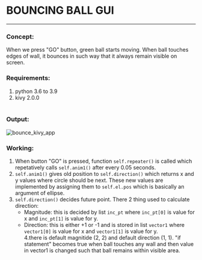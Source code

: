 # BOUNCING BALL GUI
---
### Concept:
When we press "GO" button, green ball starts moving. When ball touches edges of wall, it bounces in such way that it always remain visible on screen. <br/>
### Requirements:
1. python 3.6 to 3.9
2. kivy 2.0.0 <br/><br/>
### Output:
![bounce_kivy_app](https://user-images.githubusercontent.com/70983924/139490394-6c5bf01a-da65-4167-9dcb-72135782be9d.png)

### Working:
1. When button "GO" is pressed, function `self.repeater()` is called which repetatively calls `self.anim1()` after every 0.05 seconds.<br/>
2. `self.anim1()` gives old position to `self.direction()` which returns x and y values where circle should be next. These new values are implemented by assigning them to `self.el.pos` which is basically an argument of ellipse.<br/>
3. `self.direction()` decides future point. There 2 thing used to calculate direction:<br/>
   * Magnitude: this is decided by list `inc_pt` where `inc_pt[0]` is value for x and `inc_pt[1]` is value for y.
   * Direction: this is either +1 or -1 and is stored in list `vector1` where `vector1[0]` is value for x and `vector1[1]` is value for y.<br/>
4.there is default magnitide (2, 2) and default direction (1, 1). "if statement" becomes true when ball touches any wall and then value in vector1 is changed such that ball remains within visible area.

